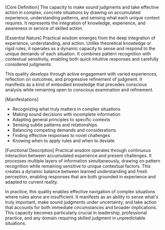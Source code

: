[Core Definition]
The capacity to make sound judgments and take effective action in complex, concrete situations by drawing on accumulated experience, understanding patterns, and sensing what each unique context requires. It represents the integration of knowledge, experience, and awareness in service of skilled action.

[Essential Nature]
Practical wisdom emerges from the deep integration of experience, understanding, and action. Unlike theoretical knowledge or rigid rules, it operates as a dynamic capacity to sense and respond to the unique demands of each situation. It combines pattern recognition with contextual sensitivity, enabling both quick intuitive responses and carefully considered judgments.

This quality develops through active engagement with varied experiences, reflection on outcomes, and progressive refinement of judgment. It manifests as a kind of embodied knowledge that precedes conscious analysis while remaining open to conscious examination and refinement.

[Manifestations]
- Recognizing what truly matters in complex situations
- Making sound decisions with incomplete information
- Adapting general principles to specific contexts
- Sensing subtle patterns and relationships
- Balancing competing demands and considerations
- Finding effective responses to novel challenges
- Knowing when to apply rules and when to deviate

[Functional Description]
Practical wisdom operates through continuous interaction between accumulated experience and present challenges. It processes multiple layers of information simultaneously, drawing on pattern recognition while remaining sensitive to unique contextual factors. This creates a dynamic balance between learned understanding and fresh perception, enabling responses that are both grounded in experience and adapted to current reality.

In practice, this quality enables effective navigation of complex situations where rules alone are insufficient. It manifests as an ability to sense what's truly important, make sound judgments under uncertainty, and take action that accounts for both immediate circumstances and broader implications. This capacity becomes particularly crucial in leadership, professional practice, and any domain requiring skilled judgment in unpredictable situations.